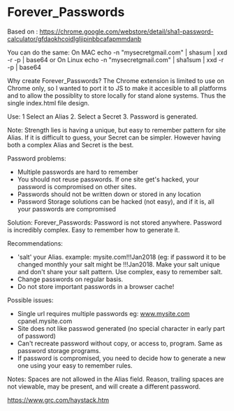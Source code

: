# Forever_Passwords

Based on : https://chrome.google.com/webstore/detail/sha1-password-calculator/gfdaokhcoidlgljipinbbcafapmmdanb

You can do the same:
On MAC
echo -n "mysecretgmail.com" | shasum | xxd -r -p | base64
or
On Linux
echo -n "mysecretgmail.com" | sha1sum | xxd -r -p | base64

Why create Forever_Passwords?
The Chrome extension is limited to use on Chrome only, so I wanted to port it to JS to make it accesible to all platforms and to allow the possiblity to store locally for stand alone systems. Thus the single index.html file design.

Use:
1 Select an Alias
2. Select a Secret
3. Password is generated.

Note: Strength lies is having a unique, but easy to remember pattern for site Alias. If it is difficult to guess, your Secret can be simpler. However having both a complex Alias and Secret is the best.

Password problems:
- Multiple passwords are hard to remember
- You should not reuse passwords. If one site get's hacked, your password is compromised on other sites.
- Passwords should not be written down or stored in any location
- Password Storage solutions can be hacked (not easy), and if it is, all your passwords are compromised 

Solution:
Forever_Passwords: Password is not stored anywhere. Password is incredibly complex. Easy to remember how to generate it.

Recommendations:
- 'salt' your Alias. example: mysite.com!!!Jan2018 (eg: if password it to be changed monthly your salt might be !!!Jan2018. Make your salt unique and don't share your salt pattern. Use complex, easy to remember salt.
- Change passwords on regular basis.
- Do not store important passwords in a browser cache!

Possible issues:
- Single url requires multiple passwords eg: www.mysite.com cpanel.mysite.com
- Site does not like passwod generated (no special character in early part of password)
- Can't recreate password without copy, or access to, program. Same as password storage programs.
- If password is compromised, you need to decide how to generate a new one using your easy to remember rules.

Notes: Spaces are not allowed in the Alias field. Reason, trailing spaces are not viewable, may be present, and will create a different password.

https://www.grc.com/haystack.htm

